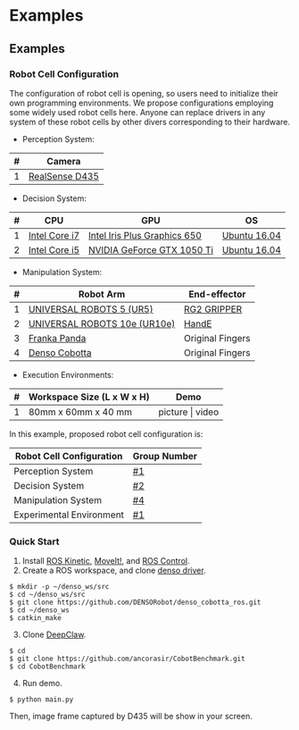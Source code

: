 # Examples

## Examples

### Robot Cell Configuration

The configuration of robot cell is opening, so users need to initialize their own programming environments. We propose configurations employing some widely used robot cells here. Anyone can replace drivers in any system of these robot cells by other divers corresponding to their hardware.

- <a name="PS">Perception System</a>: 

| #    | Camera                                                       |
| ---- | ------------------------------------------------------------ |
| 1    | [RealSense D435](https://store.intelrealsense.com/buy-intel-realsense-depth-camera-d435.html) |

- <a name="DS">Decision System</a>: 

| #    | CPU                                                          | GPU                                                          | OS                                                |
| ---- | ------------------------------------------------------------ | ------------------------------------------------------------ | ------------------------------------------------- |
| 1    | [Intel Core i7](https://www.intel.com/content/www/us/en/products/processors/core/i7-processors/i7-7567u.html) | [Intel Iris Plus Graphics 650](https://www.intel.com/content/www/us/en/support/products/98912/graphics-drivers/graphics-for-7th-generation-intel-processors/intel-iris-plus-graphics-650.html) | [Ubuntu 16.04](http://releases.ubuntu.com/16.04/) |
| 2    | [Intel Core i5](https://www.intel.com/content/www/us/en/products/processors/core/i5-processors/i5-8300h.html) | [NVIDIA GeForce GTX 1050 Ti](https://www.geforce.com/hardware/desktop-gpus/geforce-gtx-1050-ti/specifications) | [Ubuntu 16.04](http://releases.ubuntu.com/16.04/) |

- <a name="MS">Manipulation System</a>: 

| #    | Robot Arm                                                    | End-effector                                                 |
| ---- | ------------------------------------------------------------ | ------------------------------------------------------------ |
| 1    | [UNIVERSAL ROBOTS 5 (UR5)](https://www.universal-robots.com/products/ur5-robot) | [RG2 GRIPPER](https://www.universal-robots.com/plus/end-effectors/rg2-gripper/) |
| 2    | [UNIVERSAL ROBOTS 10e (UR10e)](https://www.universal-robots.com/products/ur10-robot/) | [HandE](https://www.universal-robots.com/plus/end-effectors/hand-e/) |
| 3    | [Franka Panda](https://www.franka.de/)                       | Original Fingers                                             |
| 4    | [Denso Cobotta](https://www.denso-wave.com/en/robot/product/collabo/cobotta.html) | Original Fingers                                             |

- <a name="EE">Execution Environments</a>: 

| #    | Workspace Size (L x W x H) | Demo             |
| ---- | -------------------------- | ---------------- |
| 1    | 80mm x 60mm x 40 mm        | picture \| video |

In this example, proposed robot cell configuration is:

| Robot Cell Configuration | Group Number         |
| ------------------------ | -------------------- |
| Perception System        | <a href="#PS">#1</a> |
| Decision System          | <a href="#DS">#2</a> |
| Manipulation System      | <a href="#MS">#4</a> |
| Experimental Environment | <a href="#EE">#1</a> |

### Quick Start

1. Install [ROS Kinetic](http://wiki.ros.org/kinetic/Installation/Ubuntu), [MoveIt!](https://moveit.ros.org/install/), and [ROS Control](http://wiki.ros.org/ros_control).
2. Create a ROS workspace, and clone [denso driver](https://github.com/DENSORobot/denso_cobotta_ros.git).

```shell
$ mkdir -p ~/denso_ws/src
$ cd ~/denso_ws/src
$ git clone https://github.com/DENSORobot/denso_cobotta_ros.git
$ cd ~/denso_ws
$ catkin_make
```

3. Clone [DeepClaw](https://github.com/ancorasir/CobotBenchmark.git).

```shell
$ cd
$ git clone https://github.com/ancorasir/CobotBenchmark.git
$ cd CobotBenchmark
```

4. Run demo.

```shell
$ python main.py
```

Then, image frame captured by D435 will be show in your screen.
